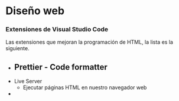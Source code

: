 # Diseño web
### Extensiones de Visual Studio Code
Las extensiones que mejoran la programación de HTML, la lista es la siguiente.
- Prettier - Code formatter
  - 
- Live Server 
  - Ejecutar páginas HTML en nuestro navegador web
- 

